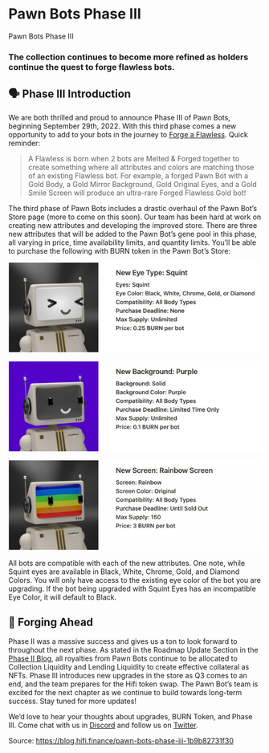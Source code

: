 
# Pawn Bots Phase III

Pawn Bots Phase III

### The collection continues to become more refined as holders continue the quest to forge flawless bots.

## 🗣 Phase III Introduction

We are both thrilled and proud to announce Phase III of Pawn Bots, beginning September 29th, 2022. With this third phase comes a new opportunity to add to your bots in the journey to [Forge a Flawless](https://medium.com/mainframe-bits-bobs/forging-a-flawless-e50ca6038935). Quick reminder:
> A Flawless is born when 2 bots are Melted & Forged together to create something where all attributes and colors are matching those of an existing Flawless bot. For example, a forged Pawn Bot with a Gold Body, a Gold Mirror Background, Gold Original Eyes, and a Gold Smile Screen will produce an ultra-rare Forged Flawless Gold bot!

The third phase of Pawn Bots includes a drastic overhaul of the Pawn Bot’s Store page (more to come on this soon). Our team has been hard at work on creating new attributes and developing the improved store. There are three new attributes that will be added to the Pawn Bot’s gene pool in this phase, all varying in price, time availability limits, and quantity limits. You’ll be able to purchase the following with BURN token in the Pawn Bot’s Store:

![](../images/2022-09-22_pawn-bots-phase-iii/1_L7JN4eQO_ht5CajnO0R4QQ.png)

![](../images/2022-09-22_pawn-bots-phase-iii/1_dwG9K0TpbjkUVwEO13EB_A.png)

![](../images/2022-09-22_pawn-bots-phase-iii/1_sdXgDAtFcRI0cHsXi4K8ew.png)

All bots are compatible with each of the new attributes. One note, while Squint eyes are available in Black, White, Chrome, Gold, and Diamond Colors. You will only have access to the existing eye color of the bot you are upgrading. If the bot being upgraded with Squint Eyes has an incompatible Eye Color, it will default to Black.

## 💎 Forging Ahead

Phase II was a massive success and gives us a ton to look forward to throughout the next phase. As stated in the Roadmap Update Section in the [Phase II Blog](https://medium.com/mainframe-bits-bobs/pawn-bots-melt-down-forge-phase-ii-86a655ac3682), all royalties from Pawn Bots continue to be allocated to Collection Liquidity and Lending Liquidity to create effective collateral as NFTs. Phase III introduces new upgrades in the store as Q3 comes to an end, and the team prepares for the Hifi token swap. The Pawn Bot’s team is excited for the next chapter as we continue to build towards long-term success. Stay tuned for more updates!

We’d love to hear your thoughts about upgrades, BURN Token, and Phase III. Come chat with us in [Discord](http://discord.pawnbots.com/) and follow us on [Twitter](https://twitter.com/PawnBots).


Source: https://blog.hifi.finance/pawn-bots-phase-iii-1b9b82731f30
